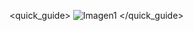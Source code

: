 <quick_guide>
![Imagen1](http://static.energysistem.com/images/manuals/42909/593a4e929f02a.jpg)
</quick_guide>
